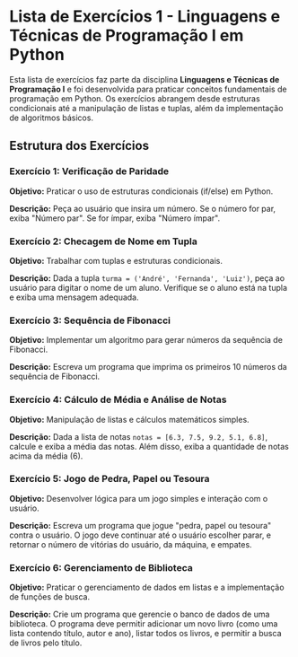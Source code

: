 # **Lista de Exercícios 1 - Linguagens e Técnicas de Programação I em Python**

Esta lista de exercícios faz parte da disciplina **Linguagens e Técnicas de Programação I** e foi desenvolvida para praticar conceitos fundamentais de programação em Python. Os exercícios abrangem desde estruturas condicionais até a manipulação de listas e tuplas, além da implementação de algoritmos básicos.

## **Estrutura dos Exercícios**

### **Exercício 1: Verificação de Paridade**
**Objetivo:** Praticar o uso de estruturas condicionais (if/else) em Python.

**Descrição:** Peça ao usuário que insira um número. Se o número for par, exiba "Número par". Se for ímpar, exiba "Número ímpar".

### **Exercício 2: Checagem de Nome em Tupla**
**Objetivo:** Trabalhar com tuplas e estruturas condicionais.

**Descrição:** Dada a tupla `turma = ('André', 'Fernanda', 'Luiz')`, peça ao usuário para digitar o nome de um aluno. Verifique se o aluno está na tupla e exiba uma mensagem adequada.

### **Exercício 3: Sequência de Fibonacci**
**Objetivo:** Implementar um algoritmo para gerar números da sequência de Fibonacci.

**Descrição:** Escreva um programa que imprima os primeiros 10 números da sequência de Fibonacci.

### **Exercício 4: Cálculo de Média e Análise de Notas**
**Objetivo:** Manipulação de listas e cálculos matemáticos simples.

**Descrição:** Dada a lista de notas `notas = [6.3, 7.5, 9.2, 5.1, 6.8]`, calcule e exiba a média das notas. Além disso, exiba a quantidade de notas acima da média (6).

### **Exercício 5: Jogo de Pedra, Papel ou Tesoura**
**Objetivo:** Desenvolver lógica para um jogo simples e interação com o usuário.

**Descrição:** Escreva um programa que jogue "pedra, papel ou tesoura" contra o usuário. O jogo deve continuar até o usuário escolher parar, e retornar o número de vitórias do usuário, da máquina, e empates.

### **Exercício 6: Gerenciamento de Biblioteca**
**Objetivo:** Praticar o gerenciamento de dados em listas e a implementação de funções de busca.

**Descrição:** Crie um programa que gerencie o banco de dados de uma biblioteca. O programa deve permitir adicionar um novo livro (como uma lista contendo título, autor e ano), listar todos os livros, e permitir a busca de livros pelo título.
